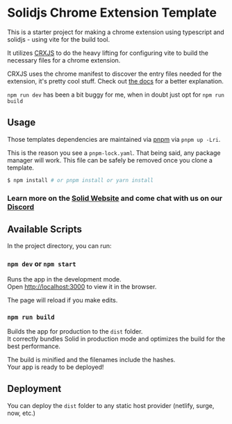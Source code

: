 # Solidjs Chrome Extension Template

This is a starter project for making a chrome extension using typescript and solidjs - using vite for the build tool.

It utilizes [CRXJS](https://github.com/crxjs/chrome-extension-tools) to do the heavy lifting for configuring vite to build the necessary files for a chrome extension.

CRXJS uses the chrome manifest to discover the entry files needed for the extension, it's pretty cool stuff. Check out [the docs](https://crxjs.dev/vite-plugin/concepts/manifest) for a better explanation.

`npm run dev` has been a bit buggy for me, when in doubt just opt for `npm run build`

## Usage

Those templates dependencies are maintained via [pnpm](https://pnpm.io) via `pnpm up -Lri`.

This is the reason you see a `pnpm-lock.yaml`. That being said, any package manager will work. This file can be safely be removed once you clone a template.

```bash
$ npm install # or pnpm install or yarn install
```

### Learn more on the [Solid Website](https://solidjs.com) and come chat with us on our [Discord](https://discord.com/invite/solidjs)

## Available Scripts

In the project directory, you can run:

### `npm dev` or `npm start`

Runs the app in the development mode.<br>
Open [http://localhost:3000](http://localhost:3000) to view it in the browser.

The page will reload if you make edits.<br>

### `npm run build`

Builds the app for production to the `dist` folder.<br>
It correctly bundles Solid in production mode and optimizes the build for the best performance.

The build is minified and the filenames include the hashes.<br>
Your app is ready to be deployed!

## Deployment

You can deploy the `dist` folder to any static host provider (netlify, surge, now, etc.)

